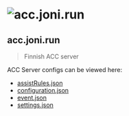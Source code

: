 # ![acc.joni.run](https://www.assettocorsa.net/competizione/wp-content/uploads/ACC-Logo-Ambientato.jpg "ACC LOGO")

## acc.joni.run

> Finnish ACC server

ACC Server configs can be viewed here:

- [assistRules.json](./cfg/assistRules.json)
- [configuration.json](./cfg/configuration.json)
- [event.json](./cfg/event.json)
- [settings.json](./cfg/settings_template.json)
